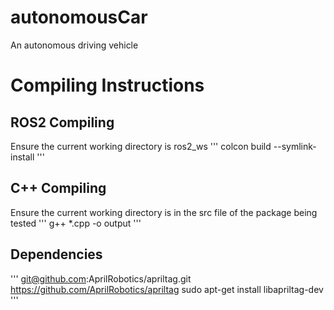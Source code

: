 # autonomousCar
An autonomous driving vehicle

# Compiling Instructions
## ROS2 Compiling
Ensure the current working directory is ros2_ws
'''
colcon build --symlink-install
'''
## C++ Compiling
Ensure the current working directory is in the src file of the package being tested
'''
g++ *.cpp -o output
'''

## Dependencies

'''
git@github.com:AprilRobotics/apriltag.git
https://github.com/AprilRobotics/apriltag
sudo apt-get install libapriltag-dev
'''
